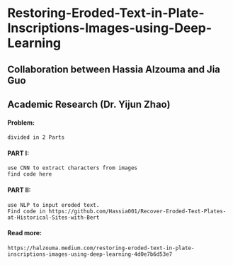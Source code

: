 # Restoring-Eroded-Text-in-Plate-Inscriptions-Images-using-Deep-Learning
## Collaboration between Hassia Alzouma and Jia Guo
## Academic Research (Dr. Yijun Zhao) 
#### Problem: 
    divided in 2 Parts
    
#### PART I:
    use CNN to extract characters from images
    find code here
    
#### PART II:
    use NLP to input eroded text. 
    Find code in https://github.com/Hassia001/Recover-Eroded-Text-Plates-at-Historical-Sites-with-Bert
    
#### Read more:
    https://halzouma.medium.com/restoring-eroded-text-in-plate-inscriptions-images-using-deep-learning-4d0e7b6d53e7
